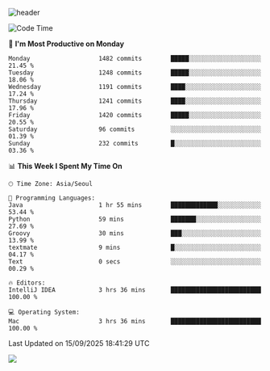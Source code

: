 ![header](https://capsule-render.vercel.app/api?type=Egg&color=timeAuto&height=300&section=header&text=PoPo&fontSize=90&animation=fadeIn)

  <!--START_SECTION:waka-->
![Code Time](http://img.shields.io/badge/Code%20Time-2%2C958%20hrs%2010%20mins-blue)

📅 **I'm Most Productive on Monday** 

```text
Monday                   1482 commits        █████░░░░░░░░░░░░░░░░░░░░   21.45 % 
Tuesday                  1248 commits        █████░░░░░░░░░░░░░░░░░░░░   18.06 % 
Wednesday                1191 commits        ████░░░░░░░░░░░░░░░░░░░░░   17.24 % 
Thursday                 1241 commits        ████░░░░░░░░░░░░░░░░░░░░░   17.96 % 
Friday                   1420 commits        █████░░░░░░░░░░░░░░░░░░░░   20.55 % 
Saturday                 96 commits          ░░░░░░░░░░░░░░░░░░░░░░░░░   01.39 % 
Sunday                   232 commits         █░░░░░░░░░░░░░░░░░░░░░░░░   03.36 % 
```


📊 **This Week I Spent My Time On** 

```text
🕑︎ Time Zone: Asia/Seoul

💬 Programming Languages: 
Java                     1 hr 55 mins        █████████████░░░░░░░░░░░░   53.44 % 
Python                   59 mins             ███████░░░░░░░░░░░░░░░░░░   27.69 % 
Groovy                   30 mins             ███░░░░░░░░░░░░░░░░░░░░░░   13.99 % 
textmate                 9 mins              █░░░░░░░░░░░░░░░░░░░░░░░░   04.17 % 
Text                     0 secs              ░░░░░░░░░░░░░░░░░░░░░░░░░   00.29 % 

🔥 Editors: 
IntelliJ IDEA            3 hrs 36 mins       █████████████████████████   100.00 % 

💻 Operating System: 
Mac                      3 hrs 36 mins       █████████████████████████   100.00 % 
```


 Last Updated on 15/09/2025 18:41:29 UTC
<!--END_SECTION:waka-->



<img src="https://capsule-render.vercel.app/api?type=Egg&color=timeAuto&height=300&section=footer&text=PoPo&fontSize=90&animation=fadeIn&reversal=true" />
